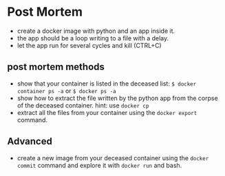 # Post Mortem

* create a docker image with python and an app inside it.
* the app should be a loop writing to a file with a delay.
* let the app run for several cycles and kill (CTRL+C)

## post mortem methods
* show that your container is listed in the deceased list:
    `$ docker container ps -a`
    or
    `$ docker ps -a`
* show how to extract the file written by the python app from the
    corpse of the deceased container.
    hint: use `docker cp`
* extract all the files from your container using the `docker export`
    command.

## Advanced
* create a new image from your deceased container using the `docker commit`
    command and explore it with `docker run` and bash.

